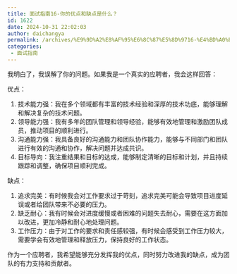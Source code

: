 ```yaml
---
title: 面试指南16-你的优点和缺点是什么？
id: 1622
date: 2024-10-31 22:02:03
author: daichangya
permalink: /archives/%E9%9D%A2%E8%AF%95%E6%8C%87%E5%8D%9716-%E4%BD%A0%E7%9A%84%E4%BC%98%E7%82%B9%E5%92%8C%E7%BC%BA%E7%82%B9%E6%98%AF%E4%BB%80%E4%B9%88/
categories:
 - 面试指南
---
```


我明白了，我误解了你的问题。如果我是一个真实的应聘者，我会这样回答：

优点：

1.  技术能力强：我在多个领域都有丰富的技术经验和深厚的技术功底，能够理解和解决复杂的技术问题。
2.  领导能力强：我有多年的团队管理和领导经验，能够有效地管理和激励团队成员，推动项目的顺利进行。
3.  沟通能力强：我具备良好的沟通能力和团队协作能力，能够与不同部门和团队进行有效的沟通和协作，解决问题并达成共识。
4.  目标导向：我注重结果和目标的达成，能够制定清晰的目标和计划，并且持续跟踪和调整，确保项目顺利完成。

缺点：

1.  追求完美：有时候我会对工作要求过于苛刻，追求完美可能会导致项目进度延误或者给团队带来不必要的压力。
2.  缺乏耐心：我有时候会对进度缓慢或者困难的问题失去耐心，需要在这方面加以改进，更加冷静和耐心地处理问题。
3.  工作压力：由于对工作的要求和责任感较强，有时候会感受到工作压力较大，需要学会有效地管理和释放压力，保持良好的工作状态。

作为一个应聘者，我希望能够充分发挥我的优点，同时努力改进我的缺点，成为团队的有力支持和贡献者。